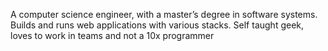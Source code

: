 A computer science engineer, with a master’s degree in software systems. Builds and runs web applications with various stacks. Self taught geek, loves to work in teams and not a 10x programmer
